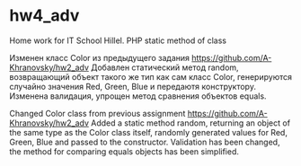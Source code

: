 # hw4_adv
Home work for IT School Hillel. PHP static method of class

Изменен класс Color из предыдущего задания https://github.com/A-Khranovsky/hw2_adv
Добавлен статический метод random, возвращающий объект такого же тип как сам класс Color, генерируются случайно значения Red, Green, Blue и
передаютя конструктору.
Изменена валидация, упрощен метод сравнения объектов equals.

Changed Color class from previous assignment https://github.com/A-Khranovsky/hw2_adv
Added a static method random, returning an object of the same type as the Color class itself, randomly generated values ​​for Red, Green, Blue and
passed to the constructor.
Validation has been changed, the method for comparing equals objects has been simplified.
